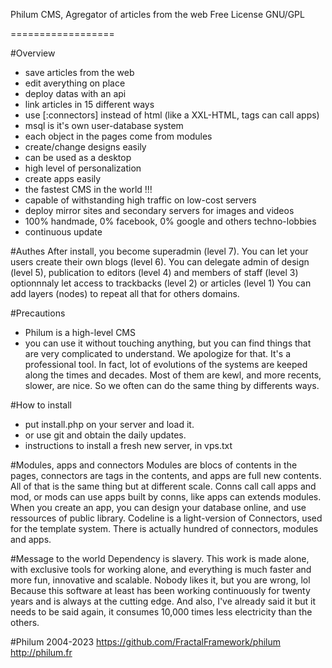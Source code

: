 Philum
CMS, Agregator of articles from the web
Free License GNU/GPL

==================

#Overview
- save articles from the web
- edit averything on place
- deploy datas with an api
- link articles in 15 different ways
- use [:connectors] instead of html (like a XXL-HTML, tags can call apps)
- msql is it's own user-database system
- each object in the pages come from modules
- create/change designs easily
- can be used as a desktop
- high level of personalization
- create apps easily
- the fastest CMS in the world !!!
- capable of withstanding high traffic on low-cost servers
- deploy mirror sites and secondary servers for images and videos
- 100% handmade, 0% facebook, 0% google and others techno-lobbies
- continuous update

#Authes
After install, you become superadmin (level 7).
You can let your users create their own blogs (level 6).
You can delegate admin of design (level 5),
publication to editors (level 4) and members of staff (level 3)
optionnnaly let access to trackbacks (level 2) or articles (level 1)
You can add layers (nodes) to repeat all that for others domains.

#Precautions
- Philum is a high-level CMS
- you can use it without touching anything, but you can find things that are very complicated to understand. We apologize for that. It's a professional tool.
In fact, lot of evolutions of the systems are keeped along the times and decades. Most of them are kewl, and more recents, slower, are nice. So we often can do the same thing by differents ways.

#How to install
- put install.php on your server and load it.
- or use git and obtain the daily updates.
- instructions to install a fresh new server, in vps.txt

#Modules, apps and connectors
Modules are blocs of contents in the pages, connectors are tags in the contents, and apps are full new contents.
All of that is the same thing but at different scale. Conns call call apps and mod, or mods can use apps built by conns, like apps can extends modules.
When you create an app, you can design your database online, and use ressources of public library.
Codeline is a light-version of Connectors, used for the template system.
There is actually hundred of connectors, modules and apps.

#Message to the world
Dependency is slavery.
This work is made alone, with exclusive tools for working alone, and everything is much faster and more fun, innovative and scalable.
Nobody likes it, but you are wrong, lol
Because this software at least has been working continuously for twenty years and is always at the cutting edge. And also, I've already said it but it needs to be said again, it consumes 10,000 times less electricity than the others.

#Philum 2004-2023
https://github.com/FractalFramework/philum
http://philum.fr